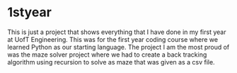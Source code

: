 # 1styear

This is just a project that shows everything that I have done in my first year at UofT Engineering. This was for the first year coding 
course where we learned Python as our starting language. The project I am the most proud of was the maze solver project where we had to
create a back tracking algorithm using recursion to solve as maze that was given as a csv file.
